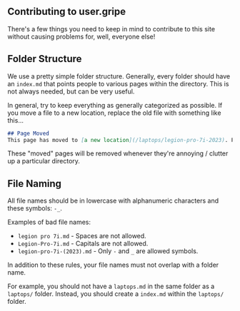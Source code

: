 ## Contributing to user.gripe
There's a few things you need to keep in mind to contribute to this site without causing problems for, well, everyone else!

## Folder Structure
We use a pretty simple folder structure. Generally, every folder should have an `index.md` that points people to various pages within the directory.
This is not always needed, but can be very useful.

In general, try to keep everything as generally categorized as possible. If you move a file to a new location, replace the old file with something like this...
```md
## Page Moved
This page has moved to [a new location](/laptops/legion-pro-7i-2023). Please update all references to this page ASAP.
```

These "moved" pages will be removed whenever they're annoying / clutter up a particular directory.

## File Naming
All file names should be in lowercase with alphanumeric characters and these symbols: `-_`. 

Examples of bad file names:
- `legion pro 7i.md` - Spaces are not allowed.
- `Legion-Pro-7i.md` - Capitals are not allowed.
- `legion-pro-7i-(2023).md` - Only `-` and `_` are allowed symbols.

In addition to these rules, your file names must not overlap with a folder name. 

For example, you should not have a `laptops.md` in the same folder as a `laptops/` folder. Instead, you should create a `index.md` within the `laptops/` folder.